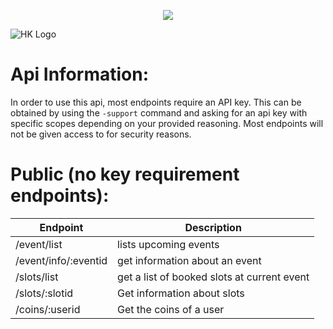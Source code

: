 <p align="center">
    <a href="https://discord.gg/8XBTY5M" alt="Discord">
        <img src="https://img.shields.io/discord/700208007530676314" /></a>

![HK Logo](https://i.imgur.com/mOVnnwj.png)
# Api Information:
In order to use this api, most endpoints require an API key. This can be obtained by using the ```-support``` command and asking for an api key with specific scopes depending on your provided reasoning. Most endpoints will not be given access to for security reasons.

# Public (no key requirement endpoints):
Endpoint | Description
------------ | -------------
/event/list | lists upcoming events
/event/info/:eventid | get information about an event
/slots/list | get a list of booked slots at current event
/slots/:slotid | Get information about slots
/coins/:userid | Get the coins of a user
